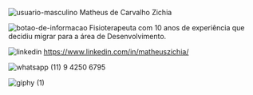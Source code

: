 ![usuario-masculino](https://user-images.githubusercontent.com/98542561/158425562-c06d75c7-6958-4cbc-afd8-b98ae2f64a14.png) <name> Matheus de Carvalho Zichia </name>

![botao-de-informacao](https://user-images.githubusercontent.com/98542561/158425270-ed7ff1fe-bcb8-44b2-8fdd-ec1a861eba9f.png) Fisioterapeuta com 10 anos de experiência que decidiu migrar para a área de Desenvolvimento.

![linkedin](https://user-images.githubusercontent.com/98542561/158423398-36227364-5dfe-4d28-acb2-d4edf707ce2f.png) https://www.linkedin.com/in/matheuszichia/

![whatsapp](https://user-images.githubusercontent.com/98542561/158423550-fd1195f5-b19e-4082-97e3-7fb4fca6a232.png) (11) 9 4250 6795


![giphy (1)](https://user-images.githubusercontent.com/98542561/158422940-e89d158d-d295-4d07-8e7c-db1add5dab27.gif)
